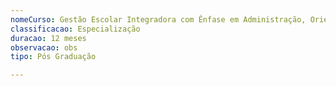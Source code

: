 ```yaml
---
nomeCurso: Gestão Escolar Integradora com Ênfase em Administração, Orientação e Supervisão.
classificacao: Especialização
duracao: 12 meses
observacao: obs
tipo: Pós Graduação

---
```


